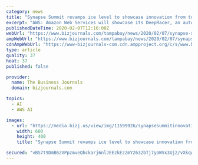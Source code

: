 ```yaml
---
category: news
title: "Synapse Summit revamps ice level to showcase innovation from top Tampa Bay companies"
excerpt: "AWS: Amazon Web Services will showcase its DeepRacer, an autonomous vehicle, which runs from a cloud-based 3D racing simulator. Nielsen: The company will give an up-close look at how it uses IoT ..."
publishedDateTime: 2020-02-07T12:16:00Z
webUrl: "https://www.bizjournals.com/tampabay/news/2020/02/07/synapse-summit-revamps-icelevel-to-showcase.html"
ampWebUrl: "https://www.bizjournals.com/tampabay/news/2020/02/07/synapse-summit-revamps-icelevel-to-showcase.amp.html"
cdnAmpWebUrl: "https://www-bizjournals-com.cdn.ampproject.org/c/s/www.bizjournals.com/tampabay/news/2020/02/07/synapse-summit-revamps-icelevel-to-showcase.amp.html"
type: article
quality: 37
heat: 37
published: false

provider:
  name: The Business Journals
  domain: bizjournals.com

topics:
  - AI
  - AWS AI

images:
  - url: "https://media.bizj.us/view/img/11599926/synapsesummitinnovationsontheice*600xx1500-1000-36-0.jpg"
    width: 600
    height: 400
    title: "Synapse Summit revamps ice level to showcase innovation from top Tampa Bay companies"

secured: "vBS7t9DmB6zVPpzmveQhckarj6nlJEEzkEz2mY2632bTj7yoWVx3Uj2/vXkqw978cwTe4ItpN0nR27U+Mc4qpe2+Wf6lOh/fG/WQI3tj3Fy6CuX8C0V5XitaBi0xRk/iXgk7e+5dkT9rcHj2fAEqdtB0S1x9Wcrg6bClZDIu2ToWs39PIl2HMLjpacNS/PxUqwX8o+f0u+168Yuvzg28LDMcLcozsDRhHb9d14U5woCSJgVZQy0fGUxgKBz5PFMiqTpS+najyM+BeFB0Byo0jxF1ugO54KkGl0BUrIK/PlAptF35GCpecYI5ngfD1PSd;Qm+8snXYkC2KukWQl3e2Jw=="
---
```


